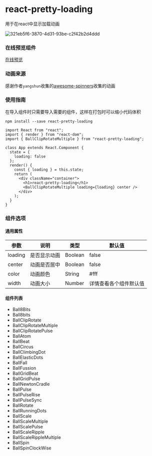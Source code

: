 # react-pretty-loading
用于在react中显示加载动画

![321eb5f6-3870-4d31-93be-c2f42b2d4ddd](https://user-images.githubusercontent.com/18432680/39483733-ebf2207e-4da5-11e8-9efd-3f4769a8914b.png)

### 在线预览组件

[在线预览](https://52kpm06q2k.codesandbox.io/)

### 动画来源

感谢作者`yangshun`收集的[awesome-spinners](https://github.com/yangshun/awesome-spinners)收集的动画

### 使用指南

在导入组件时只需要导入需要的组件，这样在打包时可以缩小代码体积
```
npm install --save react-pretty-loading
```

```
import React from "react";
import { render } from "react-dom";
import { BallClipRotateMultiple } from "react-pretty-loading";

class App extends React.Component {
  state = {
    loading: false
  };
  render() {
    const { loading } = this.state;
    return (
      <div className="container">
        <h1>react-pretty-loading</h1>
        <BallClipRotateMultiple loading={loading} center />
      </div>
    );
  }
}
```

### 组件选项

#### 通用属性

参数 | 说明 | 类型 | 默认值
---------- | ----------- | ----------- | -----------
loading | 是否显示动画 | Boolean | false
center | 动画是否居中 | Boolean | false
color | 动画颜色 | String | #fff
width | 动画大小 | Number | 详情查看各个组件默认值

#### 组件列表

* Ball8Bits
* Ball8bits
* BallClipRotate
* BallClipRotateMultiple
* BallClipRotatePulse
* BallAtom
* BallBeat
* BallCircus
* BallClimbingDot
* BallElasticDots
* BallFall
* BallFussion
* BallGridBeat
* BallGridPulse
* BallNewtonCradle
* BallPulse
* BallPulseRise
* BallPulseSync
* BallRotate
* BallRunningDots
* BallScale
* BallScaleMultiple
* BallScalePulse
* BallScaleRipple
* BallScaleRippleMultiple
* BallSpin
* BallSpinClockWise

